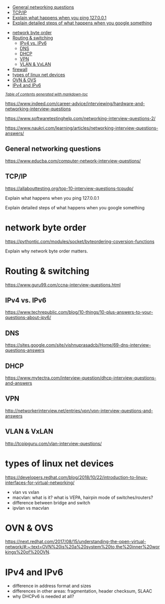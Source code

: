   * [General networking questions](#general-networking-questions)
  * [TCP/IP](#tcp-ip)
  * [Explain what happens when you ping 127.0.0.1](#explain-what-happens-when-you-ping-127001)
  * [Explain detailed steps of what happens when you google something](#explain-detailed-steps-of-what-happens-when-you-google-something)
- [network byte order](#network-byte-order)
- [Routing & switching](#routing---switching)
  * [IPv4 vs. IPv6](#ipv4-vs-ipv6)
  * [DNS](#dns)
  * [DHCP](#dhcp)
  * [VPN](#vpn)
  * [VLAN & VxLAN](#vlan---vxlan)
- [firewall](#firewall)
- [types of linux net devices](#types-of-linux-net-devices)
- [OVN & OVS](#ovn---ovs)
- [IPv4 and IPv6](#ipv4-and-ipv6)

<small><i><a href='http://ecotrust-canada.github.io/markdown-toc/'>Table of contents generated with markdown-toc</a></i></small>



https://www.indeed.com/career-advice/interviewing/hardware-and-networking-interview-questions

https://www.softwaretestinghelp.com/networking-interview-questions-2/

https://www.naukri.com/learning/articles/networking-interview-questions-answers/


## General networking questions
https://www.educba.com/computer-network-interview-questions/


## TCP/IP
https://allabouttesting.org/top-10-interview-questions-tcpudp/

Explain what happens when you ping 127.0.0.1

Explain detailed steps of what happens when you google something

# network byte order

https://pythontic.com/modules/socket/byteordering-coversion-functions

Explain why network byte order matters.

# Routing & switching

https://www.guru99.com/ccna-interview-questions.html

## IPv4 vs. IPv6
https://www.techrepublic.com/blog/10-things/10-plus-answers-to-your-questions-about-ipv6/

## DNS

https://sites.google.com/site/vishnuprasadcb/Home/69-dns-interview-questions-answers


## DHCP

https://www.mytectra.com/interview-question/dhcp-interview-questions-and-answers

## VPN

http://networkerinterview.net/entries/vpn/vpn-interview-questions-and-answers

## VLAN & VxLAN

http://tcpipguru.com/vlan-interview-questions/




# types of linux net devices

https://developers.redhat.com/blog/2018/10/22/introduction-to-linux-interfaces-for-virtual-networking/

* vlan vs vxlan
* macvlan: what is it? what is VEPA, hairpin mode of switches/routers?
* difference between bridge and switch
* ipvlan vs macvlan

# OVN & OVS

https://next.redhat.com/2017/08/15/understanding-the-open-virtual-network/#:~:text=OVN%20is%20a%20system%20to,the%20inner%20workings%20of%20OVN.

# IPv4 and IPv6

* difference in address format and sizes
* differences in other areas: fragmentation, header checksum, SLAAC
* why DHCPv6 is needed at all?


